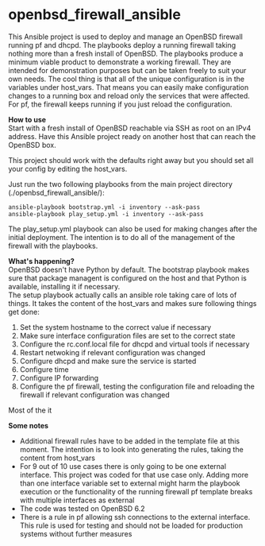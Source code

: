 # openbsd_firewall_ansible  
This Ansible project is used to deploy and manage an OpenBSD firewall running pf and dhcpd. The playbooks deploy a running firewall taking nothing more than a fresh install of OpenBSD. The playbooks produce a minimum viable product to demonstrate a working firewall. They are intended for demonstration purposes but can be taken freely to suit your own needs. The cool thing is that all of the unique configuration is in the variables under host_vars. That means you can easily make configuration changes to a running box and reload only the services that were affected. For pf, the firewall keeps running if you just reload the configuration.

**How to use**  
Start with a fresh install of OpenBSD reachable via SSH as root on an IPv4 address. Have this Ansible project ready on another host that can reach the OpenBSD box.

This project should work with the defaults right away but you should set all your config by editing the host_vars.

Just run the two following playbooks from the main project directory (./openbsd_firewall_ansible/):
```
ansible-playbook bootstrap.yml -i inventory --ask-pass
ansible-playbook play_setup.yml -i inventory --ask-pass
```
The play_setup.yml playbook can also be used for making changes after the initial deployment. The intention is to do all of the management of the firewall with the playbooks.

**What's happening?**  
OpenBSD doesn't have Python by default. The bootstrap playbook makes sure that package managent is configured on the host and that Python is available, installing it if necessary.  
The setup playbook actually calls an ansible role taking care of lots of things. It takes the content of the host_vars and makes sure following things get done:
1. Set the system hostname to the correct value if necessary
2. Make sure interface configuration files are set to the correct state
3. Configure the rc.conf.local file for dhcpd and virtual tools if necessary
4. Restart netwoking if relevant configuration was changed
5. Configure dhcpd and make sure the service is started
6. Configure time
7. Configure IP forwarding
8. Configure the pf firewall, testing the configuration file and reloading the firewall if relevant configuration was changed

Most of the it

**Some notes**  
* Additional firewall rules have to be added in the template file at this moment. The intention is to look into generating the rules, taking the content from host_vars
* For 9 out of 10 use cases there is only going to be one external interface. This project was coded for that use case only. Adding more than one interface variable set to external might harm the playbook execution or the functionality of the running firewall
pf template breaks with multiple interfaces as external
* The code was tested on OpenBSD 6.2
* There is a rule in pf allowing ssh connections to the external interface. This rule is used for testing and should not be loaded for production systems without further measures
